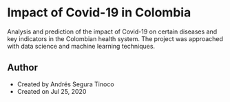 # Impact of Covid-19 in Colombia
Analysis and prediction of the impact of Covid-19 on certain diseases and key indicators in the Colombian health system. The project was approached with data science and machine learning techniques.

## Author
- Created by Andrés Segura Tinoco
- Created on Jul 25, 2020
